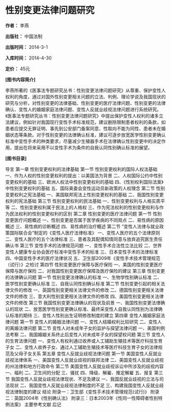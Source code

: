 # 性别变更法律问题研究

**作者：** 李燕

**出版社：** 中国法制

**出版时间：** 2014-3-1

**入库时间：** 2014-4-30

**定价：** 45元

**\[图书内容简介]**

李燕所著的《医事法专题研究丛书：性别变更法律问题研究》从尊重、保护变性人权利的角度，通过对国外性别变更相关问题的立法、判例、理论学说及我国现状的研究与分析，对性别变更的法律基础、性别变更的医疗法律问题、性别变更的法律确认、变性人的婚姻家庭法律问题、变性人反就业歧视法律问题进行系统研究。《医事法专题研究丛书：性别变更法律问题研究》中提出保护变性人权利的诸多立法建议，例如针对我国现行变性手术标准规范，建议删除限制患者权利的条款，如患者应提交无罪证明、事先到公安部门备案同意、性取向不能为同性、患者未在婚姻状态等条款。对于性别变更的法律确认标准，建议可逐步放宽医学性别变更确认标准中变性手术的种类要求，尽量减少生殖器手术在法律确认性别变更中的决定作用，提出在将来采用不以变性手术为条件的自我认同性别确认标准的展望。

**\[图书目录]**

导言
第一章 性别变更权利的法律基础
    第一节 性别变更权利的国际人权法基础
        一、作为人权的性别变更权利的提出：以美国法为背景
        二、人权国际公约中性别变更权利的基础
        三、欧洲人权法中性别变更权利的基础
        四、《性别权利国际法案》中性别变更权利的基础
        五、国际奥委会变性运动员新政策的人权理念
    第二节 性别变更权利之宪法基础
        一、美国联邦宪法上性别变更权利的基础
        二、我国性别变更权利的宪法基础
    第三节 性别变更权利的民法基础
        一、性别变更权利与人格实质平等
        二、性别变更权利属于民法上的人格权
        三、作为宪法权利的性别变更权利与作为民法权利的性别变更权利的区别
第二章 性别变更的医疗法律问题
    第一节 性别变更医疗问题概述
        一、性别变更是否属于医学疾病的不同观点
        二、易性病的原因概述
        三、易性病的诊断概述
        四、易性病的治疗概述
    第二节 “变性人法律与就业政策国际联合会”制定的《变性人医疗法律标准》
        一、变性人医疗的五个法律原则
        二、变性人医疗的五个法律标准
        三、患者及其配偶知情同意与放弃追究医生责任确认书
    第三节 变性手术的法律规范问题
        一、变性手术合法性立法比较
        二、世界变性人健康专业协会医疗标准中变性手术的标准
        三、日本变性手术的法律标准
        四、中国变性手术的医疗法律状况
        五、卫生部2009年《变性手术技术管理规范（试行）》之检讨
    第四节 性别变更医疗保障与医疗保险
        一、美国的性别变更医疗保障与医疗保险
        二、对我国性别变更医疗保障及医疗保险的建议
第三章 性别变更的法律确认问题
    第一节 性别变更法律确认的标准
        一、生物学性别确认标准
        二、医学性别变更确认标准
        三、自我认同性别确认标准
    第二节 性别变更引起的相关法律文件的修改
        一、英国性别变更相关法律文件的修改
        二、德国性别变更相关法律文件的修改
        三、意大利性别变更相关法律文件的修改
        四、美国性别变更相关法律文件的修改
    第三节 我国性别变更法律确认的现状及前景
        一、我国性别变更法律确认的现状
        二、放宽医学性别变更确认标准、最终采变性人自我认同性别为法律确认标准的期待
        三、变性人性别出生证明修改制度的建立
第四章 变性人婚姻家庭法律问题
    第一节 变性人的婚姻法律问题
        一、变性人结婚权利比较研究
        二、变性人的离婚法律问题
    第二节 变性人对未成年子女的监护与探望法律问题
        一、美国判例法考察
        二、我国婚姻关系终止后变性人对未成年子女的探望权问题
    第三节 变性人的生育法律问题
        一、变性人有权利通过收养或人工辅助生殖技术等医疗科技生育子女
        二、变性人收养子女、通过人工辅助生殖技术等医疗科技生育子女的法律规范及父母子女关系
第五章 变性人反就业歧视法律问题
    第一节 美国变性人反就业歧视法律体系
        一、美国变性人反就业歧视的联邦法律
        二、美国变性人反就业歧视的州法律和地方行政命令
    第二节 美国变性人反就业歧视诉讼中所涉及的歧视内容
        一、福利
        二、卫生间的分配
        三、骚扰
        四、降级、解雇、推定解雇
        五、报复
    第三节 我国变性人反就业歧视法律现状、不足及建议
        一、我国反就业歧视的立法与司法现状
        二、我国变性人反就业歧视法律制度的不足
        三、构建我国变性人反就业歧视法律制度的建议
结论
附录一：卫生部《变性手术技术管理规范(试行)》
附录二：英国2004年《性别确认法》
附录三：日本2003年《性同一性障碍者性别特例法案》
主要参考文献
后记
